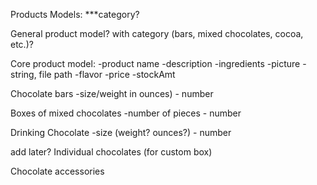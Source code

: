 Products Models:
***category?

General product model? with category (bars, mixed chocolates, cocoa, etc.)? 

Core product model:
-product name
-description
-ingredients
-picture - string, file path
-flavor
-price
-stockAmt

Chocolate bars
-size/weight in ounces) - number

Boxes of mixed chocolates
-number of pieces - number

Drinking Chocolate
-size (weight? ounces?) - number



add later?
Individual chocolates (for custom box)

Chocolate accessories